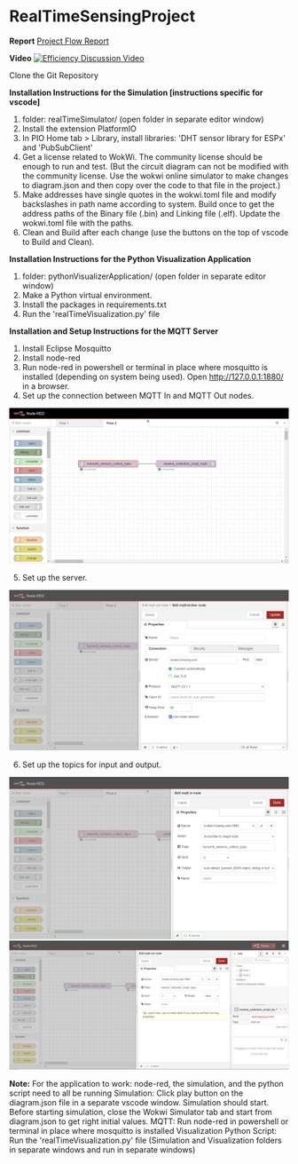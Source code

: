 # RealTimeSensingProject

**Report**
[Project Flow Report](https://github.com/mehitaachuthan/RealTimeSensing/blob/main/report.pdf)

**Video**
[![Efficiency Discussion Video]()](https://drive.google.com/file/d/1qhB-Yg8pUYaj6Wv23vKdgha5nKxJcYgW/view?usp=sharing)

Clone the Git Repository

**Installation Instructions for the Simulation [instructions specific for vscode]**
1. folder: realTimeSimulator/
   (open folder in separate editor window)
3. Install the extension PlatformIO
4. In PIO Home tab > Library, install libraries: 'DHT sensor library for ESPx' and 'PubSubClient'
5. Get a license related to WokWi. The community license should be enough to run and test. (But the circuit diagram can not be modified with the community license.
   Use the wokwi online simulator to make changes to diagram.json and then copy over the code to that file in the project.)
6. Make addresses have single quotes in the wokwi.toml file and modify backslashes in path name according to system.
   Build once to get the address paths of the Binary file (.bin) and Linking file (.elf). Update the wokwi.toml file with the paths.
7. Clean and Build after each change (use the buttons on the top of vscode to Build and Clean).

**Installation Instructions for the Python Visualization Application**
1. folder: pythonVisualizerApplication/
   (open folder in separate editor window)
3. Make a Python virtual environment.
4. Install the packages in requirements.txt
5. Run the 'realTimeVisualization.py' file

**Installation and Setup Instructions for the MQTT Server**
1. Install Eclipse Mosquitto
2. Install node-red
3. Run node-red in powershell or terminal in place where mosquitto is installed (depending on system being used). Open http://127.0.0.1:1880/ in a browser.
4. Set up the connection between MQTT In and MQTT Out nodes.

![alt text](https://github.com/mehitaachuthan/RealTimeSensing/blob/main/img/mqtt_diagram.PNG?raw=true)

5. Set up the server.

![alt text](https://github.com/mehitaachuthan/RealTimeSensing/blob/main/img/mqtt_server_setup.PNG?raw=true)

6. Set up the topics for input and output.

![alt text](https://github.com/mehitaachuthan/RealTimeSensing/blob/main/img/mqtt_in_topic.PNG?raw=true)
![alt text](https://github.com/mehitaachuthan/RealTimeSensing/blob/main/img/mqtt_out_topic.PNG?raw=true)


**Note:** For the application to work: node-red, the simulation, and the python script need to all be running
Simulation: Click play button on the diagram.json file in a separate vscode window. Simulation should start. Before starting simulation, close the Wokwi Simulator tab and start from diagram.json to get right initial values.
MQTT: Run node-red in powershell or terminal in place where mosquitto is installed
Visualization Python Script: Run the 'realTimeVisualization.py' file
(Simulation and Visualization folders in separate windows and run in separate windows)
